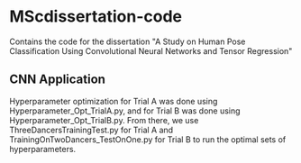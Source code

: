 # MScdissertation-code
Contains the code for the dissertation "A Study on Human Pose Classification Using Convolutional Neural Networks and Tensor Regression"

## CNN Application
Hyperparameter optimization for Trial A was done using Hyperparameter_Opt_TrialA.py, and for Trial B was done using Hyperparameter_Opt_TrialB.py. From there, we use ThreeDancersTrainingTest.py for Trial A and TrainingOnTwoDancers_TestOnOne.py for Trial B to run the optimal sets of hyperparameters.
